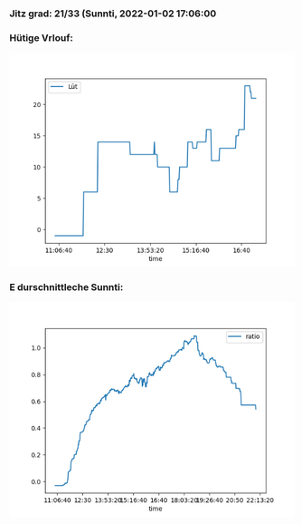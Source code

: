 ### Jitz grad: 21/33 (Sunnti, 2022-01-02 17:06:00

### Hütige Vrlouf:
![Graph](Today.png)

### E durschnittleche Sunnti:
![Graph](Sunnti.png)